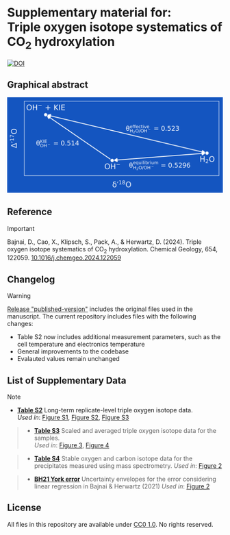 # Supplementary material for:</br>Triple oxygen isotope systematics of CO<sub>2</sub> hydroxylation
[![DOI](https://zenodo.org/badge/734303142.svg)](https://zenodo.org/doi/10.5281/zenodo.10830205)

## Graphical abstract
![Graphical Abstract](figures/OH2_Graphical_Abstract.png)

## Reference
>[!IMPORTANT]
>Bajnai, D., Cao, X., Klipsch, S., Pack, A., & Herwartz, D. (2024). Triple oxygen isotope systematics of CO<sub>2</sub> hydroxylation. Chemical Geology, 654, 122059. [10.1016/j.chemgeo.2024.122059](https://doi.org/10.1016/j.chemgeo.2024.122059)

## Changelog
>[!WARNING]
>[Release "published-version"](https://github.com/davidbajnai/hydroxylation/releases/tag/V2) includes the original files used in the manuscript. The current repository includes files with the following changes:
>- Table S2 now includes additional measurement parameters, such as the cell temperature and electronics temperature
>- General improvements to the codebase
>- Evalauted values remain unchanged

## List of Supplementary Data
>[!NOTE]
>- **[Table S2](data/OH2_Table_S2.png)**
  Long-term replicate-level triple oxygen isotope data.  
  *Used in*: [Figure S1](figures/OH2_Figure_S1.png), [Figure S2](figures/OH2_Figure_S2.png), [Figure S3](figures/OH2_Figure_S3.png)

>- **[Table S3](data/OH2_Table_S3.png)**
  Scaled and averaged triple oxygen isotope data for the samples.  
  *Used in*: [Figure 3](figures/OH2_Figure_3.png), [Figure 4](figures/OH2_Figure_4.png)

>- **[Table S4](data/OH2_Table_S4.png)**
  Stable oxygen and carbon isotope data for the precipitates measured using mass spectrometry.
  *Used in*: [Figure 2](figures/OH2_Figure_2.png)

>- **[BH21 York error](data/BH21_york_error.png)**
  Uncertainty envelopes for the error considering linear regression in Bajnai & Herwartz (2021)
  *Used in*: [Figure 2](figures/OH2_Figure_2.png)

## License
All files in this repository are available under [CC0 1.0](LICENSE). No rights reserved.